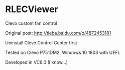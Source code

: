 # RLECViewer
Clevo custom fan control

Original post: http://tieba.baidu.com/p/4872453181

Uninstall Clevo Control Center first

Tested on Clevo P751DM2, Windows 10 1803 with UEFI.

Developed in VC6.0 (I know...)

